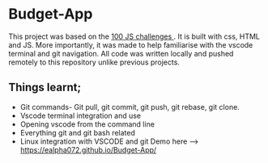 # Budget-App
This project was based on the <a href="https://jsbeginners.com/javascript-projects-for-beginners/" target="_blank">100 JS challenges </a> . It is built with css, HTML and JS. More importantly, it was made to help familiarise with the vscode terminal and git navigation. All code was written locally and pushed remotely to this repository unlike previous projects.

## Things learnt;
   * Git commands- Git pull, git commit, git push, git rebase, git clone.
   * Vscode terminal integration and use
   * Opening vscode from the command line
   * Everything git and git bash related
   * Linux integration with VSCODE and git
Demo here --> https://ealpha072.github.io/Budget-App/
